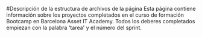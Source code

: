 #Descripción de la estructura de archivos de la página
Esta página contiene información sobre los proyectos completados en el curso de formación Bootcamp en Barcelona Asset IT Academy. Todos los deberes completados empiezan con la palabra 'tarea' y el número del sprint. 
